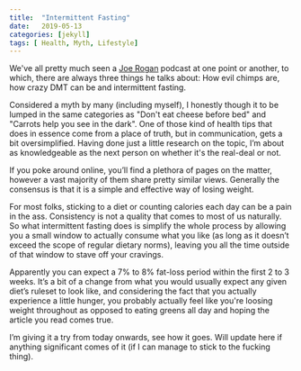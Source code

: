 ```yaml
---
title:  "Intermittent Fasting"
date:   2019-05-13
categories: [jekyll]
tags: [ Health, Myth, Lifestyle]
---
```


We've all pretty much seen a [Joe Rogan][joe-rogan] podcast at one point or another, to which, there are always three things he talks about: 
How evil chimps are, how crazy DMT can be and intermittent fasting.

Considered a myth by many (including myself), I honestly though it to be lumped in the same categories as "Don't eat cheese before bed" and "Carrots help you see in the dark".
One of those kind of health tips that does in essence come from a place of truth, but in communication, gets a bit oversimplified. Having done just a little research on the topic, I’m about as knowledgeable as the next person on whether it's the real-deal or not.

If you poke around online, you’ll find a plethora of pages on the matter, however a vast majority of them share pretty similar views. Generally the consensus is that it is a simple and effective way of losing weight. 

For most folks, sticking to a diet or counting calories each day can be a pain in the ass. Consistency is not a quality that comes to most of us naturally. So what intermittent fasting does is simplify the whole process by allowing you a small window to actually consume what you like (as long as it doesn’t exceed the scope of regular dietary norms), leaving you all the time outside of that window to stave off your cravings.

Apparently you can expect a 7% to 8% fat-loss period within the first 2 to 3 weeks. It’s a bit of a change from what you would usually expect any given diet’s ruleset to look like, and considering the fact that you actually experience a little hunger, you probably actually feel like you're loosing weight throughout as opposed to eating greens all day and hoping the article you read comes true.

I’m giving it a try from today onwards, see how it goes. Will update here if anything significant comes of it (if I can manage to stick to the fucking thing).





[joe-rogan]:https://www.youtube.com/user/PowerfulJRE